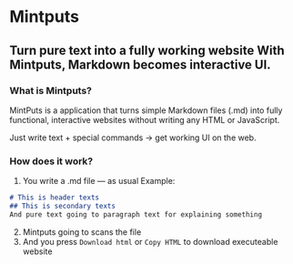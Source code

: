 # Mintputs
## Turn pure text into a fully working website With Mintputs, Markdown becomes interactive UI.

### What is Mintputs?

MintPuts is a application that turns simple Markdown files (.md) into fully functional, interactive websites without writing any HTML or JavaScript.

Just write text + special commands → get working UI on the web.

### How does it work?

1. You write a .md file — as usual
Example:

```markdown
# This is header texts
## This is secondary texts
And pure text going to paragraph text for explaining something
```

2. Mintputs going to scans the file
3. And you press `Download html` or `Copy HTML` to download executeable website 
